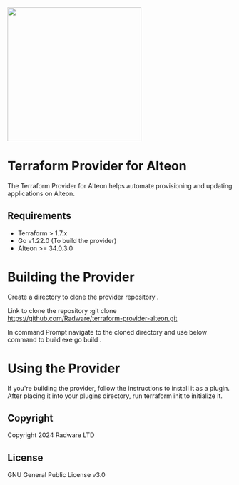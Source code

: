 <img src="https://www.radware.com/RadwareSite/MediaLibraries/Images/logo.svg" width="300px">

# Terraform Provider for Alteon
The Terraform Provider for Alteon helps automate provisioning and updating applications on Alteon. 

## Requirements

- Terraform > 1.7.x
- Go v1.22.0 (To build the provider)
- Alteon >= 34.0.3.0


# Building the Provider

Create a directory to clone the provider repository .

Link to clone the repository :git clone https://github.com/Radware/terraform-provider-alteon.git

In command Prompt navigate to the cloned directory and use below command to build exe
		go build .

# Using the Provider

If you're building the provider, follow the instructions to install it as a plugin. After placing it into your plugins directory, run terraform init to initialize it.

## Copyright

Copyright 2024 Radware LTD

## License
GNU General Public License v3.0

